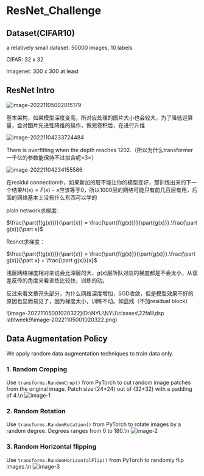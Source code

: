# ResNet_Challenge

## Dataset(CIFAR10)

a relatively small dataset. 50000 images, 10 labels

CIFAR: 32 x 32

Imagenet: 300 x 300 at least

## ResNet Intro

![image-20221105002015179](C:\Users\92333\AppData\Roaming\Typora\typora-user-images\image-20221105002015179.png)

基本架构，如果模型深度变高，所对应处理的图片大小也会较大，为了降低运算量，会对图片先进性降维的操作，做完卷积后，在进行升维

![image-20221104233724484](C:\Users\92333\AppData\Roaming\Typora\typora-user-images\image-20221104233724484.png)

There is overfitting when the depth reaches 1202.（所以为什么transformer一千亿的参数能保持不过拟合呢=3=）

![image-20221104234155586](C:\Users\92333\AppData\Roaming\Typora\typora-user-images\image-20221104234155586.png)

在residul connection中，如果新加的层不能让你的模型变好，那训练出来的下一个结果$H(x) = F(x) - x$应该等于0，所以1000层的网络可能只有前几百层有用，后面的网络基本上没有什么东西可以学的



plain network求梯度:

$\frac{\part{f(g(x))}}{\part{x}} = \frac{\part{f(g(x))}}{\part{g(x)}}.\frac{\part g(x)}{\part x}$

Resnet求梯度：

$\frac{\part{f(g(x))}}{\part{x}} = \frac{\part{f(g(x)}}{\part{g(x)}}.\frac{\part g(x)}{\part x} + \frac{\part g(x)}{x}$

浅层网络梯度相对来说会比深层的大，$g(x)$层所队对应的梯度都是不会太小，从误差反传的角度来看训练比较快，训练的动。

反过来看文章开头部分，为什么网络深度增加，SGD收敛，但是模型效果不好的原因也显而易见了，因为梯度太小，训练不动。如蓝线（不加residual block）

![image-20221105001020322](D:\NYU\NYU\classes\22fall\dsp lab\week9\image-20221105001020322.png)

## Data Augmentation Policy
We apply random data augmentation techniques to train data only. 
### 1. Random Cropping
Use `transforms.RandomCrop()` from PyTorch to cut random image patches from the original image. Patch size (24\*24) out of (32\*32) with a padding of 4.\n
![image-1](https://pytorch.org/vision/stable/_images/sphx_glr_plot_transforms_012.png)

### 2. Random Rotation
Use `transforms.RandomRotation()` from PyTorch to rotate images by a random degree. Degrees ranges from 0 to 180.\n
![image-2](https://pytorch.org/vision/stable/_images/sphx_glr_plot_transforms_009.png)

### 3. Random Horizontal flipping
Use `transforms.RandomHorizontalFlip()` from PyTorch to randomly flip images.\n
![image-3](https://pytorch.org/vision/stable/_images/sphx_glr_plot_transforms_024.png)
